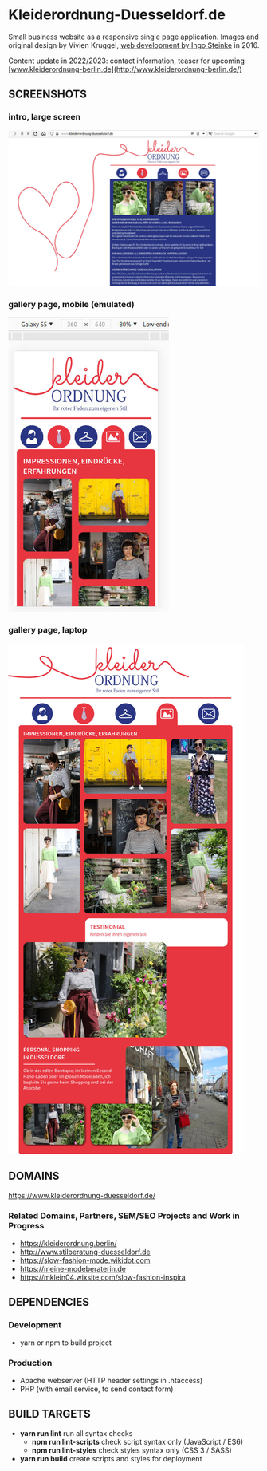 # Kleiderordnung-Duesseldorf.de

Small business website as a responsive single page application.
Images and original design by Vivien Kruggel,
[web development by Ingo Steinke](https://www.ingo-steinke.de/) in 2016.

Content update in 2022/2023: contact information, teaser for upcoming [www.kleiderordnung-berlin.de](http://www.kleiderordnung-berlin.de/)

## SCREENSHOTS

### intro, large screen

![Screenshot intro on broad landscape screen](material/screenshot-broad-landscape.jpg)

### gallery page, mobile (emulated)

![Screenshot mobile (emulated Galaxy S5)](material/screenshot-mobile.jpg)


### gallery page, laptop

![Screenshot gallery page](material/screenshot-gallery.jpg)


## DOMAINS

https://www.kleiderordnung-duesseldorf.de/

### Related Domains, Partners, SEM/SEO Projects and Work in Progress

- https://kleiderordnung.berlin/
- http://www.stilberatung-duesseldorf.de
- https://slow-fashion-mode.wikidot.com
- https://meine-modeberaterin.de
- https://mklein04.wixsite.com/slow-fashion-inspira

## DEPENDENCIES

### Development
* yarn or npm to build project

### Production
* Apache webserver (HTTP header settings in .htaccess)
* PHP (with email service, to send contact form)

## BUILD TARGETS

* **yarn run lint** run all syntax checks
  * **npm run lint-scripts** check script syntax only (JavaScript / ES6)
  * **npm run lint-styles**  check styles syntax only (CSS 3 / SASS)
* **yarn run build** create scripts and styles for deployment


